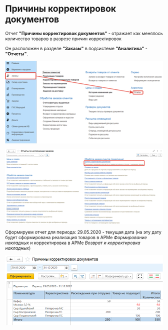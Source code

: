 # Причины корректировок документов

Отчет **"Причины корректировок документов"** - отражает как менялось количество товаров в разрезе причин корректировок

Он расположен в разделе **"Заказы"** в подсистеме **"Аналитика"** - **"Отчеты"**.

[![1][1]][1]

[![2][2]][2]

Сформируем отчет для периода: 29.05.2020 - текущая дата (на эту дату будет сформирована реализация товаров в АРМе *Формирование накладных* и корректировка в АРМе *Возврат и корректировка накладных*)

[![3][3]][3]

[1]:ReasonsForDocumentAdjustments.assets/1.png
[2]:ReasonsForDocumentAdjustments.assets/2.png
[3]:ReasonsForDocumentAdjustments.assets/3.png
